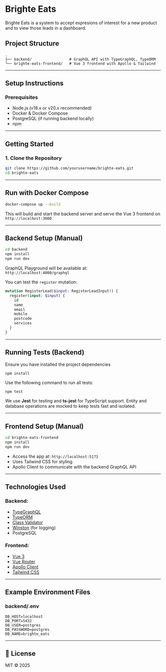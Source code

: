 # Brighte Eats

Brighte Eats is a system to accept expresions of interest for a new product and to view those leads in a dashboard.

## Project Structure

```
.
├── backend/                 # GraphQL API with TypeGraphQL, TypeORM
└── brighte-eats-frontend/   # Vue 3 frontend with Apollo & Tailwind
```

---

## Setup Instructions

### Prerequisites

- Node.js (v18.x or v20.x recommended)
- Docker & Docker Compose
- PostgreSQL (if running backend locally)
- npm

---

## Getting Started

### 1. Clone the Repository

```bash
git clone https://github.com/yourusername/brighte-eats.git
cd brighte-eats
```

---

## Run with Docker Compose

```bash
docker-compose up --build
```

This will build and start the backend server and serve the Vue 3 frontend on `http://localhost:3000`

---

## Backend Setup (Manual)

```bash
cd backend
npm install
npm run dev
```

GraphQL Playground will be available at:  
`http://localhost:4000/graphql`

You can test the `register` mutation:

```graphql
mutation RegisterLead($input: RegisterLeadInput!) {
  register(input: $input) {
    id
    name
    email
    mobile
    postcode
    services
  }
}
```

---

## Running Tests (Backend)

Ensure you have installed the project dependencies

```bash
npm install
```

Use the following command to run all tests:

```
npm test
```

We use **Jest** for testing and **ts-jest** for TypeScript support.
Entity and database operations are mocked to keep tests fast and isolated.

---

## Frontend Setup (Manual)

```bash
cd brighte-eats-frontend
npm install
npm run dev
```

- Access the app at: `http://localhost:5173`
- Uses Tailwind CSS for styling
- Apollo Client to communicate with the backend GraphQL API

---

## Technologies Used

### Backend:
- [TypeGraphQL](https://typegraphql.com/)
- [TypeORM](https://typeorm.io/)
- [Class Validator](https://github.com/typestack/class-validator)
- [Winston](https://github.com/winstonjs/winston) (for logging)
- PostgreSQL

### Frontend:
- [Vue 3](https://vuejs.org/)
- [Vue Router](https://router.vuejs.org/)
- [Apollo Client](https://apollo.vuejs.org/)
- [Tailwind CSS](https://tailwindcss.com/)

---

## Example Environment Files

### backend/.env

```env
DB_HOST=localhost
DB_PORT=5432
DB_USER=postgres
DB_PASSWORD=postgres
DB_NAME=brighte_eats
```

---

## 📄 License

MIT © 2025
